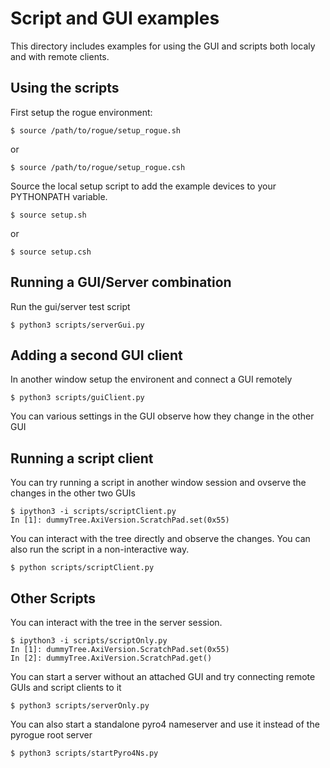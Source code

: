 # Script and GUI examples
This directory includes examples for using the GUI and scripts both localy and with remote clients.

## Using the scripts

First setup the rogue environment:

````
$ source /path/to/rogue/setup_rogue.sh
````
or
````
$ source /path/to/rogue/setup_rogue.csh
````
Source the local setup script to add the example devices to your PYTHONPATH variable.

````
$ source setup.sh
````
or
````
$ source setup.csh
````

## Running a GUI/Server combination

Run the gui/server test script

````
$ python3 scripts/serverGui.py
````

## Adding a second GUI client

In another window setup the environent and connect a GUI remotely

````
$ python3 scripts/guiClient.py
````

You can various settings in the GUI observe how they change in the other GUI

## Running a script client

You can try running a script in another window session and ovserve the changes in the other two GUIs

````
$ ipython3 -i scripts/scriptClient.py
In [1]: dummyTree.AxiVersion.ScratchPad.set(0x55)
````

You can interact with the tree directly and observe the changes. You can also run the script in a non-interactive way.

````
$ python scripts/scriptClient.py
````

## Other Scripts

You can interact with the tree in the server session.

````
$ ipython3 -i scripts/scriptOnly.py
In [1]: dummyTree.AxiVersion.ScratchPad.set(0x55)
In [2]: dummyTree.AxiVersion.ScratchPad.get()
````

You can start a server without an attached GUI and try connecting remote GUIs and script clients to it

````
$ python3 scripts/serverOnly.py
````

You can also start a standalone pyro4 nameserver and use it instead of the pyrogue root server

````
$ python3 scripts/startPyro4Ns.py
````
